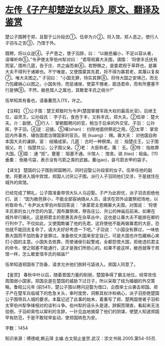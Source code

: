# [左传《子产却楚逆女以兵》原文、翻译及鉴赏](https://www.vrrw.net/wx/14007.html)

楚公子围聘于郑，且娶于公孙段氏①。伍举为介②。将入馆，郑人恶之。使行人子羽与之言③，乃馆于外。

既聘，将以众逆④。子产患之，使子羽辞，曰： “以敝邑褊小，不足以容从者，请墠听命⑤。”令尹使太宰伯州犁对曰： “君辱贶寡大夫围，谓围： ‘将使丰氏抚有而室。’ 围布几筵，告于庄、共之庙而来⑥。若野赐之，是委君贶于草莽也，是寡大夫不得列于诸卿也。不宁唯是，又使围蒙其先君，将不得为寡君老，其蔑以复矣⑦。唯大夫图之。” 子羽曰： “小国无罪，恃实其罪⑧。将恃大国之安靖己，而无乃包藏祸心以图之。小国失恃，而惩诸侯，使莫不憾者，距违君命，而有所壅塞不行是惧⑨。不然，敝邑馆人之属也，其敢爱丰氏之祧⑩?”

伍举知其有备也，请垂櫜而入(11)，许之。

【注释】 ①公子围：楚王郏敖时为令尹(楚国掌握军政大权的最高长官)，后继王位，谥灵王。公孙段氏： 字子石，食邑于丰，又称丰氏，郑大夫。②伍举： 楚大夫。介：副使。③行人： 掌朝觐聘问的官，相当于后来的外交官。子羽： 公孙挥，字子羽。④逆：迎接。⑤墠(shan)： 扫除地面供祭祀之用。⑥太宰： 掌宫廷内外事务、辅佐国君治理国家的官员。贶 (kuang)： 赐。寡大夫： 对他国自称本国大夫的谦辞。室： 结婚成家。几筵： 古时一种祭席。庄： 指楚庄王，公子围祖父。共： 指楚共公，公子围父亲。⑦老： 大臣称老。蔑： 无。⑧恃： 指依靠大国。⑨距： 通 “拒”。壅塞： 阻塞不通。⑩馆人： 馆舍。祧 (tiao)：祖庙。(11)垂橐： 倒悬弓袋，表示没有弓箭之类的武器。櫜(gao)，装弓箭衣甲的袋子。



【译文】 楚国的公子围到郑国聘问，同时迎娶公孙段家的女子。伍举任他的副使。将要进入城中宾馆，郑国人讨厌公子围。派行人子羽同他们交涉，于是就住在城外的宾馆。

已经完成了聘礼，公子围准备带领大队人马迎娶。子产为此担忧，派子羽去拒绝他们，说： “因为敝邑狭小，不能全部容纳随从人员，请求在郊外设置祭祀场地，以听取命令。” 令尹派太宰伯州犁回答说： “承蒙君主恩赐寡大夫围，对围说： ‘将使丰氏家的女儿作您的内室。’ 围布置祭席，祭告庄公、共公的神庙后前来。如果在城外举行婚礼，这是把君主的恩惠丢弃在杂草丛中，这也是让寡大夫不能排在卿的行列中了。不仅如此，又使围欺骗了他的先君，这将使他不能再做寡君的大臣，恐怕就不能回去复命了。请大夫好好考虑一下吧。” 子羽说： “小国没有罪过，一味依靠大国而不加防备才是罪过。准备依仗大国来安定自己，可是大国也许包藏祸心来打小国的主意。小国失去依靠，而使诸侯引起警戒，全都怨恨大国，拒绝违抗君主的命令，使之阻塞不能通行，这才是我们所担心的。如果不是这样，敝邑就等于宾馆一样，怎么敢爱惜丰氏的祖庙?”

伍举知道郑国有了防备，请求允许他们倒转弓袋进入。郑国人同意了。

【鉴赏】 春秋中叶以后，随着晋国力量的削弱，楚国争得了霸主地位，经常攻伐周围弱小国家。郑国总是在楚国的威胁下过日子，所以采取了结为婚姻的外交策略。鲁昭公元年 (前541)，楚公子围以聘问迎娶为借口，企图率士众袭击郑国。郑子产在楚军兵临城下的危急关头，审时度势，洞察其权诈和祸心，派子羽拒绝楚国公子围带兵人城的要求。本篇记述了此事的始末，着重写了郑、楚两国使者子羽和太宰伯州犁争锋相对的谈判斗争。伯州犁的话头头是道，辞婉而理直，看起来无法驳倒，子羽却索性以犀利的言辞，一针见血地揭穿了他们的阴谋，使楚人知道郑国早有防范，于是不敢轻举妄动，使郑国转危为安。

字数：1454

知识来源：傅德岷,赖云琪 主编.古文观止鉴赏.武汉：崇文书局.2005.第54-55页.

